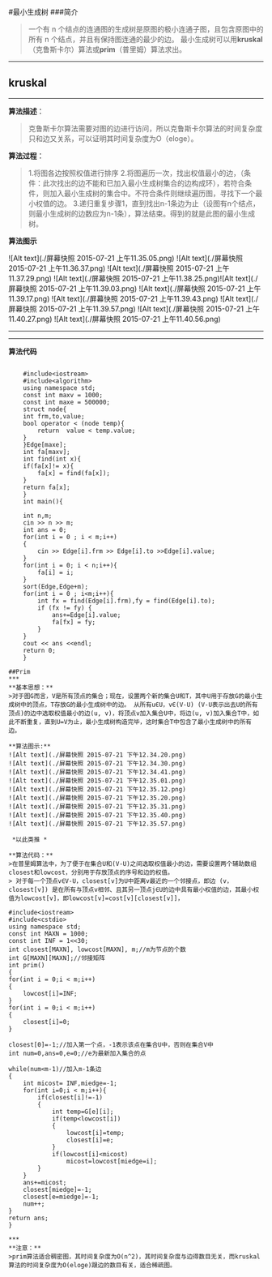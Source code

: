 #最小生成树
###简介
 >一个有 n 个结点的连通图的生成树是原图的极小连通子图，且包含原图中的所有 n 个结点，并且有保持图连通的最少的边。 最小生成树可以用**kruskal**（克鲁斯卡尔）算法或**prim**（普里姆）算法求出。
***

## kruskal
***
**算法描述**：
>克鲁斯卡尔算法需要对图的边进行访问，所以克鲁斯卡尔算法的时间复杂度只和边又关系，可以证明其时间复杂度为O（eloge）。

**算法过程**：
>1.将图各边按照权值进行排序
2.将图遍历一次，找出权值最小的边，（条件：此次找出的边不能和已加入最小生成树集合的边构成环），若符合条件，则加入最小生成树的集合中。不符合条件则继续遍历图，寻找下一个最小权值的边。
3.递归重复步骤1，直到找出n-1条边为止（设图有n个结点，则最小生成树的边数应为n-1条），算法结束。得到的就是此图的最小生成树。

**算法图示**

![Alt text](./屏幕快照 2015-07-21 上午11.35.05.png)
![Alt text](./屏幕快照 2015-07-21 上午11.36.37.png)
![Alt text](./屏幕快照 2015-07-21 上午11.37.29.png)
![Alt text](./屏幕快照 2015-07-21 上午11.38.25.png)![Alt text](./屏幕快照 2015-07-21 上午11.39.03.png)
![Alt text](./屏幕快照 2015-07-21 上午11.39.17.png)
![Alt text](./屏幕快照 2015-07-21 上午11.39.43.png)
![Alt text](./屏幕快照 2015-07-21 上午11.39.57.png)
![Alt text](./屏幕快照 2015-07-21 上午11.40.27.png)
![Alt text](./屏幕快照 2015-07-21 上午11.40.56.png)
****
****

**算法代码**
```
   
    #include<iostream>
    #include<algorithm>
    using namespace std;
    const int maxv = 1000;
    const int maxe = 500000;
    struct node{
    int frm,to,value;
    bool operator < (node temp){
        return  value < temp.value;
    }
    }Edge[maxe];
    int fa[maxv];
    int find(int x){
    if(fa[x]!= x){
        fa[x] = find(fa[x]);
    }
    return fa[x];
    }
    int main(){
    
    int n,m;
    cin >> n >> m;
    int ans = 0;
    for(int i = 0 ; i < m;i++)
    {
        cin >> Edge[i].frm >> Edge[i].to >>Edge[i].value;
    }
    for(int i = 0; i < n;i++){
        fa[i] = i;
    }
    sort(Edge,Edge+m);
    for(int i = 0 ; i<m;i++){
        int fx = find(Edge[i].frm),fy = find(Edge[i].to);
        if (fx != fy) {
            ans+=Edge[i].value;
            fa[fx] = fy;
        }
    }
    cout << ans <<endl;
    return 0;
    }

##Prim
***
**基本思想：** 	
>对于图G而言，V是所有顶点的集合；现在，设置两个新的集合U和T，其中U用于存放G的最小生成树中的顶点，T存放G的最小生成树中的边。 从所有uЄU，vЄ(V-U) (V-U表示出去U的所有顶点)的边中选取权值最小的边(u, v)，将顶点v加入集合U中，将边(u, v)加入集合T中，如此不断重复，直到U=V为止，最小生成树构造完毕，这时集合T中包含了最小生成树中的所有边。

**算法图示:**
![Alt text](./屏幕快照 2015-07-21 下午12.34.20.png)
![Alt text](./屏幕快照 2015-07-21 下午12.34.30.png)
![Alt text](./屏幕快照 2015-07-21 下午12.34.41.png)
![Alt text](./屏幕快照 2015-07-21 下午12.35.01.png)
![Alt text](./屏幕快照 2015-07-21 下午12.35.12.png)
![Alt text](./屏幕快照 2015-07-21 下午12.35.20.png)
![Alt text](./屏幕快照 2015-07-21 下午12.35.31.png)
![Alt text](./屏幕快照 2015-07-21 下午12.35.40.png)
![Alt text](./屏幕快照 2015-07-21 下午12.35.57.png)

 *以此类推 *

**算法代码：**
>在普里姆算法中，为了便于在集合U和(V-U)之间选取权值最小的边，需要设置两个辅助数组closest和lowcost，分别用于存放顶点的序号和边的权值。
> 对于每一个顶点v∈V-U，closest[v]为U中距离v最近的一个邻接点，即边 (v，closest[v]) 是在所有与顶点v相邻、且其另一顶点j∈U的边中具有最小权值的边，其最小权值为lowcost[v]，即lowcost[v]=cost[v][closest[v]]，

``` 

    #include<iostream>
    #include<cstdio>
    using namespace std;
    const int MAXN = 1000;
    const int INF = 1<<30;
    int closest[MAXN], lowcost[MAXN], m;//m为节点的个数
    int G[MAXN][MAXN];//邻接矩阵
    int prim()
    {
    for(int i = 0;i < m;i++)
    {
        lowcost[i]=INF;
    }
    for(int i = 0;i < m;i++)
    {
        closest[i]=0;
    }
    
    closest[0]=-1;//加入第一个点，-1表示该点在集合U中，否则在集合V中
    int num=0,ans=0,e=0;//e为最新加入集合的点
    
    while(num<m-1)//加入m-1条边
    {
        int micost= INF,miedge=-1;
        for(int i=0;i < m;i++){
            if(closest[i]!=-1)
            {
                int temp=G[e][i];
                if(temp<lowcost[i])
                {
                    lowcost[i]=temp;
                    closest[i]=e;
                }
                if(lowcost[i]<micost)
                    micost=lowcost[miedge=i];
            }
        }
        ans+=micost;
        closest[miedge]=-1;
        closest[e=miedge]=-1;
        num++;
    }
    return ans;
    }
```
***
**注意：**
>prim算法适合稠密图，其时间复杂度为O(n^2)，其时间复杂度与边得数目无关，而kruskal算法的时间复杂度为O(eloge)跟边的数目有关，适合稀疏图。
